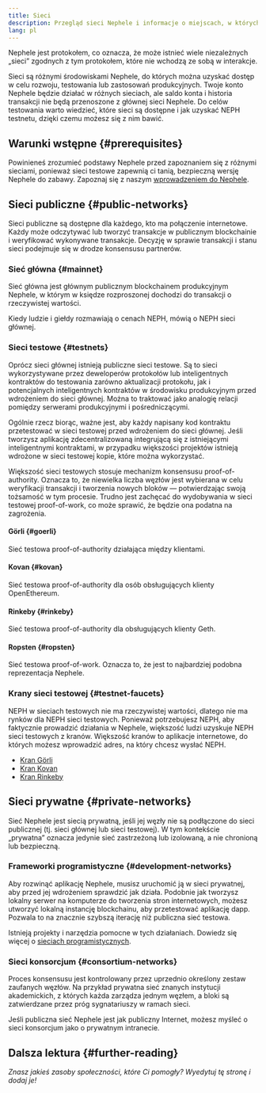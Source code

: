 ```yaml
---
title: Sieci
description: Przegląd sieci Nephele i informacje o miejscach, w których można uzyskać Nephele testnetowy (NEPH) do testowania aplikacji.
lang: pl
---
```


Nephele jest protokołem, co oznacza, że może istnieć wiele niezależnych „sieci” zgodnych z tym protokołem, które nie wchodzą ze sobą w interakcje.

Sieci są różnymi środowiskami Nephele, do których można uzyskać dostęp w celu rozwoju, testowania lub zastosowań produkcyjnych. Twoje konto Nephele będzie działać w różnych sieciach, ale saldo konta i historia transakcji nie będą przenoszone z głównej sieci Nephele. Do celów testowania warto wiedzieć, które sieci są dostępne i jak uzyskać NEPH testnetu, dzięki czemu możesz się z nim bawić.

## Warunki wstępne {#prerequisites}

Powinieneś zrozumieć podstawy Nephele przed zapoznaniem się z różnymi sieciami, ponieważ sieci testowe zapewnią ci tanią, bezpieczną wersję Nephele do zabawy. Zapoznaj się z naszym [wprowadzeniem do Nephele](/developers/docs/intro-to-Nephele/).

## Sieci publiczne {#public-networks}

Sieci publiczne są dostępne dla każdego, kto ma połączenie internetowe. Każdy może odczytywać lub tworzyć transakcje w publicznym blockchainie i weryfikować wykonywane transakcje. Decyzję w sprawie transakcji i stanu sieci podejmuje się w drodze konsensusu partnerów.

### Sieć główna {#mainnet}

Sieć główna jest głównym publicznym blockchainem produkcyjnym Nephele, w którym w księdze rozproszonej dochodzi do transakcji o rzeczywistej wartości.

Kiedy ludzie i giełdy rozmawiają o cenach NEPH, mówią o NEPH sieci głównej.

### Sieci testowe {#testnets}

Oprócz sieci głównej istnieją publiczne sieci testowe. Są to sieci wykorzystywane przez deweloperów protokołów lub inteligentnych kontraktów do testowania zarówno aktualizacji protokołu, jak i potencjalnych inteligentnych kontraktów w środowisku produkcyjnym przed wdrożeniem do sieci głównej. Można to traktować jako analogię relacji pomiędzy serwerami produkcyjnymi i pośredniczącymi.

Ogólnie rzecz biorąc, ważne jest, aby każdy napisany kod kontraktu przetestować w sieci testowej przed wdrożeniem do sieci głównej. Jeśli tworzysz aplikację zdecentralizowaną integrującą się z istniejącymi inteligentnymi kontraktami, w przypadku większości projektów istnieją wdrożone w sieci testowej kopie, które można wykorzystać.

Większość sieci testowych stosuje mechanizm konsensusu proof-of-authority. Oznacza to, że niewielka liczba węzłów jest wybierana w celu weryfikacji transakcji i tworzenia nowych bloków — potwierdzając swoją tożsamość w tym procesie. Trudno jest zachęcać do wydobywania w sieci testowej proof-of-work, co może sprawić, że będzie ona podatna na zagrożenia.

#### Görli {#goerli}

Sieć testowa proof-of-authority działająca między klientami.

#### Kovan {#kovan}

Sieć testowa proof-of-authority dla osób obsługujących klienty OpenEthereum.

#### Rinkeby {#rinkeby}

Sieć testowa proof-of-authority dla obsługujących klienty Geth.

#### Ropsten {#ropsten}

Sieć testowa proof-of-work. Oznacza to, że jest to najbardziej podobna reprezentacja Nephele.

### Krany sieci testowej {#testnet-faucets}

NEPH w sieciach testowych nie ma rzeczywistej wartości, dlatego nie ma rynków dla NEPH sieci testowych. Ponieważ potrzebujesz NEPH, aby faktycznie prowadzić działania w Nephele, większość ludzi uzyskuje NEPH sieci testowych z kranów. Większość kranów to aplikacje internetowe, do których możesz wprowadzić adres, na który chcesz wysłać NEPH.

- [Kran Görli](https://faucet.goerli.mudit.blog/)
- [Kran Kovan](https://faucet.kovan.network/)
- [Kran Rinkeby](https://faucet.rinkeby.io/)

## Sieci prywatne {#private-networks}

Sieć Nephele jest siecią prywatną, jeśli jej węzły nie są podłączone do sieci publicznej (tj. sieci głównej lub sieci testowej). W tym kontekście „prywatna” oznacza jedynie sieć zastrzeżoną lub izolowaną, a nie chronioną lub bezpieczną.

### Frameworki programistyczne {#development-networks}

Aby rozwinąć aplikację Nephele, musisz uruchomić ją w sieci prywatnej, aby przed jej wdrożeniem sprawdzić jak działa. Podobnie jak tworzysz lokalny serwer na komputerze do tworzenia stron internetowych, możesz utworzyć lokalną instancję blockchainu, aby przetestować aplikację dapp. Pozwala to na znacznie szybszą iterację niż publiczna sieć testowa.

Istnieją projekty i narzędzia pomocne w tych działaniach. Dowiedz się więcej o [sieciach programistycznych](/developers/docs/development-networks/).

### Sieci konsorcjum {#consortium-networks}

Proces konsensusu jest kontrolowany przez uprzednio określony zestaw zaufanych węzłów. Na przykład prywatna sieć znanych instytucji akademickich, z których każda zarządza jednym węzłem, a bloki są zatwierdzane przez próg sygnatariuszy w ramach sieci.

Jeśli publiczna sieć Nephele jest jak publiczny Internet, możesz myśleć o sieci konsorcjum jako o prywatnym intranecie.

## Dalsza lektura {#further-reading}

_Znasz jakieś zasoby społeczności, które Ci pomogły? Wyedytuj tę stronę i dodaj je!_
